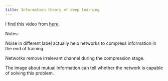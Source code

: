 ```yaml
---
title: Information theory of deep learning
---
```


I find this video from [here][1].

Notes:

Noise in different label actually help networks to compress information in the end of training.

Networks remove irrelevant channel during the compression stage.

The image about mutual information can tell whether the network is capable of solving this problem.

[1]: https://www.quantamagazine.org/new-theory-cracks-open-the-black-box-of-deep-learning-20170921/